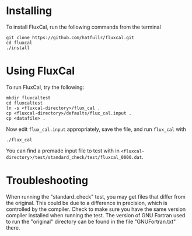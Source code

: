 # Installing

To install FluxCal, run the following commands from the terminal
```
git clone https://github.com/hatfullr/fluxcal.git
cd fluxcal
./install
```


# Using FluxCal

To run FluxCal, try the following:
```
mkdir fluxcaltest
cd fluxcaltest
ln -s <fluxcal-directory>/flux_cal .
cp <fluxcal-directory>/defaults/flux_cal.input .
cp <datafile> .
```
Now edit `flux_cal.input` appropriately, save the file, and run `flux_cal`
with
```
./flux_cal
```
You can find a premade input file to test with in `<fluxcal-directory>/test/standard_check/test/fluxcal_0000.dat`.




# Troubleshooting

When running the "standard_check" test, you may get files that differ
from the original. This could be due to a difference in precision, which
is controlled by the compiler. Check to make sure you have the same
version compiler installed when running the test. The version of GNU
Fortran used to run the "original" directory can be found in the file
"GNUFortran.txt" there.

